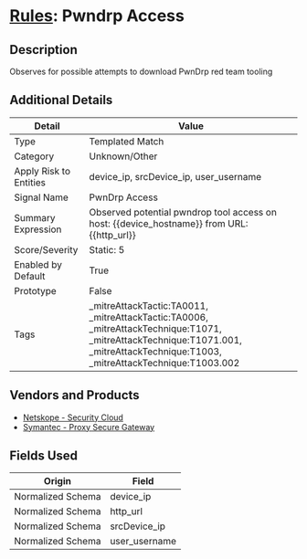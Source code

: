 # [Rules](README.md): Pwndrp Access

## Description
Observes for possible attempts to download PwnDrp red team tooling

## Additional Details
|Detail|Value|
|----|----|
|Type|Templated Match|
|Category|Unknown/Other|
|Apply Risk to Entities|device_ip, srcDevice_ip, user_username|
|Signal Name|PwnDrp Access|
|Summary Expression|Observed potential pwndrop tool access on host: {{device_hostname}} from URL: {{http_url}}|
|Score/Severity|Static: 5|
|Enabled by Default|True|
|Prototype|False|
|Tags|_mitreAttackTactic:TA0011, _mitreAttackTactic:TA0006, _mitreAttackTechnique:T1071, _mitreAttackTechnique:T1071.001, _mitreAttackTechnique:T1003, _mitreAttackTechnique:T1003.002|
## Vendors and Products
- [Netskope - Security Cloud](../products/B3582ED2-1A0C-452D-9802-97433D143486.md)
- [Symantec - Proxy Secure Gateway](../products/991a55cf-8c5a-49ba-ae72-6f64a002bacf.md)


## Fields Used

|Origin|Field|
|----|----|
|Normalized Schema|device_ip|
|Normalized Schema|http_url|
|Normalized Schema|srcDevice_ip|
|Normalized Schema|user_username|


